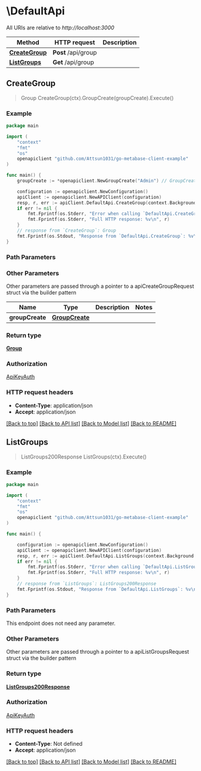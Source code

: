 # \DefaultApi

All URIs are relative to *http://localhost:3000*

Method | HTTP request | Description
------------- | ------------- | -------------
[**CreateGroup**](DefaultApi.md#CreateGroup) | **Post** /api/group | 
[**ListGroups**](DefaultApi.md#ListGroups) | **Get** /api/group | 



## CreateGroup

> Group CreateGroup(ctx).GroupCreate(groupCreate).Execute()





### Example

```go
package main

import (
    "context"
    "fmt"
    "os"
    openapiclient "github.com/Attsun1031/go-metabase-client-example"
)

func main() {
    groupCreate := *openapiclient.NewGroupCreate("Admin") // GroupCreate | 

    configuration := openapiclient.NewConfiguration()
    apiClient := openapiclient.NewAPIClient(configuration)
    resp, r, err := apiClient.DefaultApi.CreateGroup(context.Background()).GroupCreate(groupCreate).Execute()
    if err != nil {
        fmt.Fprintf(os.Stderr, "Error when calling `DefaultApi.CreateGroup``: %v\n", err)
        fmt.Fprintf(os.Stderr, "Full HTTP response: %v\n", r)
    }
    // response from `CreateGroup`: Group
    fmt.Fprintf(os.Stdout, "Response from `DefaultApi.CreateGroup`: %v\n", resp)
}
```

### Path Parameters



### Other Parameters

Other parameters are passed through a pointer to a apiCreateGroupRequest struct via the builder pattern


Name | Type | Description  | Notes
------------- | ------------- | ------------- | -------------
 **groupCreate** | [**GroupCreate**](GroupCreate.md) |  | 

### Return type

[**Group**](Group.md)

### Authorization

[ApiKeyAuth](../README.md#ApiKeyAuth)

### HTTP request headers

- **Content-Type**: application/json
- **Accept**: application/json

[[Back to top]](#) [[Back to API list]](../README.md#documentation-for-api-endpoints)
[[Back to Model list]](../README.md#documentation-for-models)
[[Back to README]](../README.md)


## ListGroups

> ListGroups200Response ListGroups(ctx).Execute()





### Example

```go
package main

import (
    "context"
    "fmt"
    "os"
    openapiclient "github.com/Attsun1031/go-metabase-client-example"
)

func main() {

    configuration := openapiclient.NewConfiguration()
    apiClient := openapiclient.NewAPIClient(configuration)
    resp, r, err := apiClient.DefaultApi.ListGroups(context.Background()).Execute()
    if err != nil {
        fmt.Fprintf(os.Stderr, "Error when calling `DefaultApi.ListGroups``: %v\n", err)
        fmt.Fprintf(os.Stderr, "Full HTTP response: %v\n", r)
    }
    // response from `ListGroups`: ListGroups200Response
    fmt.Fprintf(os.Stdout, "Response from `DefaultApi.ListGroups`: %v\n", resp)
}
```

### Path Parameters

This endpoint does not need any parameter.

### Other Parameters

Other parameters are passed through a pointer to a apiListGroupsRequest struct via the builder pattern


### Return type

[**ListGroups200Response**](ListGroups200Response.md)

### Authorization

[ApiKeyAuth](../README.md#ApiKeyAuth)

### HTTP request headers

- **Content-Type**: Not defined
- **Accept**: application/json

[[Back to top]](#) [[Back to API list]](../README.md#documentation-for-api-endpoints)
[[Back to Model list]](../README.md#documentation-for-models)
[[Back to README]](../README.md)


